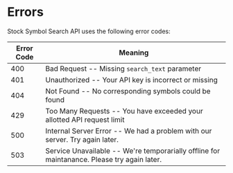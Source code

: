 # Errors

Stock Symbol Search API uses the following error codes:


Error Code | Meaning
---------- | -------
400 | Bad Request -- Missing <code>search_text</code> parameter
401 | Unauthorized -- Your API key is incorrect or missing
404 | Not Found -- No corresponding symbols could be found
429 | Too Many Requests -- You have exceeded your allotted API request limit
500 | Internal Server Error -- We had a problem with our server. Try again later.
503 | Service Unavailable -- We're temporarially offline for maintanance. Please try again later.
